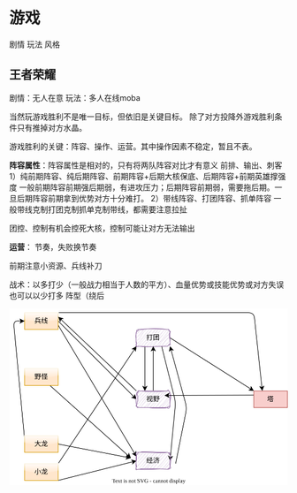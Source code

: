 # 游戏

剧情
玩法
风格

## 王者荣耀

剧情：无人在意
玩法：多人在线moba

当然玩游戏胜利不是唯一目标，但依旧是关键目标。
除了对方投降外游戏胜利条件只有推掉对方水晶。

游戏胜利的关键：阵容、操作、运营。其中操作因素不稳定，暂且不表。

**阵容属性**：阵容属性是相对的，只有将两队阵容对比才有意义
前排、输出、刺客
1）纯前期阵容、纯后期阵容、前期阵容+后期大核保底、后期阵容+前期英雄撑强度
一般前期阵容前期强后期弱，有进攻压力；后期阵容前期弱，需要拖后期。一旦后期阵容前期拿到优势对方十分难打。
2）带线阵容、打团阵容、抓单阵容
一般带线克制打团克制抓单克制带线，都需要注意拉扯

团控、控制有机会控死大核，控制可能让对方无法输出


**运营**：
节奏，失败换节奏

前期注意小资源、兵线补刀

战术：以多打少（一般战力相当于人数的平方）、血量优势或技能优势或对方失误也可以以少打多
阵型（绕后

![](image/0.svg)


